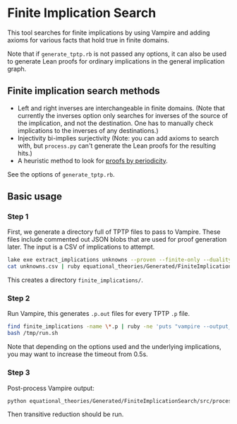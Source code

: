 # Finite Implication Search

This tool searches for finite implications by using Vampire and adding axioms for various facts that hold true in finite domains.

Note that if `generate_tptp.rb` is not passed any options, it can also be used to generate Lean proofs for ordinary implications in the general implication graph.

## Finite implication search methods

- Left and right inverses are interchangeable in finite domains. (Note that currently the inverses option only searches for inverses of the source of the implication, and not the destination. One has to manually check implications to the inverses of any destinations.)
- Injectivity bi-implies surjectivity (Note: you can add axioms to search with, but `process.py` can't generate the Lean proofs for the resulting hits.)
- A heuristic method to look for [proofs by periodicity](https://leanprover.zulipchat.com/#narrow/channel/458659-Equational/topic/Austin.20pairs/near/483445305).

See the options of `generate_tptp.rb`.

## Basic usage

### Step 1

First, we generate a directory full of TPTP files to pass to Vampire. These files include commented out JSON blobs that are used for proof generation later. The input is a CSV of implications to attempt.

```sh
lake exe extract_implications unknowns --proven --finite-only --duality | ruby -rjson -e 'JSON.parse($stdin.read).each { |s| puts s["lhs"][8,10] + "," + s["rhs"][8,10] }' | sort -u > unknowns.csv
cat unknowns.csv | ruby equational_theories/Generated/FiniteImplicationSearch/src/generate_tptp.rb --inverses finite_implications
```

This creates a directory `finite_implications/`.

### Step 2

Run Vampire, this generates `.p.out` files for every TPTP `.p` file.

```sh
find finite_implications -name \*.p | ruby -ne 'puts "vampire --output_axiom_names on --proof_extra full -t 0.5s #{$_.chomp} > #{$_.chomp}.out"' > /tmp/run.sh
bash /tmp/run.sh
```

Note that depending on the options used and the underlying implications, you may want to increase the timeout from 0.5s.

### Step 3

Post-process Vampire output:

```sh
python equational_theories/Generated/FiniteImplicationSearch/src/process.py finite_implications/*.p > Proofs1.lean
```

Then transitive reduction should be run.
